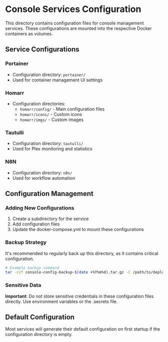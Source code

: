 # Console Services Configuration

This directory contains configuration files for console management services. These configurations are mounted into the respective Docker containers as volumes.

## Service Configurations

### Portainer

- Configuration directory: `portainer/`
- Used for container management UI settings

### Homarr

- Configuration directories:
  - `homarr/config/` - Main configuration files
  - `homarr/icons/` - Custom icons
  - `homarr/imgs/` - Custom images

### Tautulli

- Configuration directory: `tautulli/`
- Used for Plex monitoring and statistics

### N8N

- Configuration directory: `n8n/`
- Used for workflow automation

## Configuration Management

### Adding New Configurations

1. Create a subdirectory for the service
2. Add configuration files
3. Update the docker-compose.yml to mount these configurations

### Backup Strategy

It's recommended to regularly back up this directory, as it contains critical configuration.

```bash
# Example backup command
tar -czf console-config-backup-$(date +%Y%m%d).tar.gz -C /path/to/deployments/console/config .
```

### Sensitive Data

**Important**: Do not store sensitive credentials in these configuration files directly. Use environment variables or the .secrets file.

## Default Configuration

Most services will generate their default configuration on first startup if the configuration directory is empty. 